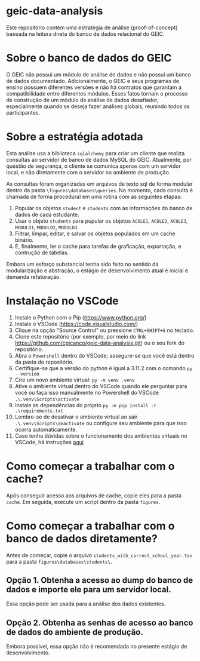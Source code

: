 # geic-data-analysis

Este repositório contém uma estratégia de análise (proof-of-concept) baseada na leitura direta do banco de dados relacional do GEIC.

# Sobre o banco de dados do GEIC
O GEIC não possui um módulo de análise de dados e não possui um banco de dados documentado. Adicionalmente, o GEIC e seus programas de ensino possuem diferentes versões e não há contratos que garantam a compatibilidade entre diferentes módulos. Esses fatos tornam o processo de construção de um módulo de análise de dados desafiador, especialmente quando se deseja fazer análises globais, reunindo todos os participantes.

# Sobre a estratégia adotada

Esta análise usa a biblioteca `sqlalchemy` para criar um cliente que realiza consultas ao servidor de banco de dados MySQL do GEIC. Atualmente, por questão de segurança, o cliente se comunica apenas com um servidor local, e não diretamente com o servidor no ambiente de produção.

As consultas foram organizadas em arquivos de texto sql de forma modular dentro da pasta `\figures\databases\queries`. No momento, cada consulta é chamada de forma procedural em uma rotina com as seguintes etapas:

1. Popular os objetos `student` e `students` com as informações do banco de dados de cada estudante.
2. Usar o objeto `students` para pupular os objetos `ACOLE1`, `ACOLE2`, `ACOLE3`, `MODULO1`, `MODULO2`, `MODULO3`.
3. Filtrar, limpar, editar, e salvar os objetos populados em um cache binário.
4. E, finalmente, ler o cache para tarefas de graficação, exportação, e contrução de tabelas.

Embora um esforço substancial tenha sido feito no sentido da modularização e abstração, o estágio de desenvolvimento atual é inicial e demanda refatoração.

# Instalação no VSCode

1. Instale o Python com o Pip (https://www.python.org/)
2. Instale o VSCode (https://code.visualstudio.com/)
3. Clique na opção "Source Control" ou pressione `CTRL+SHIFT+G` no teclado.
4. Clone este repositório (por exemplo, por meio do link https://github.com/cpicanco/geic-data-analysis.git) ou o seu fork do repositório.
5. Abra o `Powershell` dentro do VSCode; assegure-se que você está dentro da pasta do repositório.
6. Certifique-se que a versão do python é igual a 3.11.2 com o comando `py --version`
7. Crie um novo ambiente virtual: `py -m venv .venv`
8. Ative o ambiente virtual dentro do VSCode quando ele perguntar para você ou faça isso manualmente no Powershell do VSCode `.\.venv\Scripts\activate`
9. Instale as dependências do projeto `py -m pip install -r .\requirements.txt`
10. Lembre-se de desativar o ambiente virtual ao sair `.\.venv\Scripts\deactivate` ou configure seu ambiente para que isso ocorra automaticamente.
11. Caso tenha dúvidas sobre o funcionamento dos ambientes virtuais no VSCode, há instruções [aqui](https://medium.com/@dipan.saha/managing-git-repositories-with-vscode-setting-up-a-virtual-environment-62980b9e8106)

# Como começar a trabalhar com o cache?

Após conseguir acesso aos arquivos de cache, copie eles para a pasta `cache`. Em seguida, execute um script dentro da pasta `figures`.

# Como começar a trabalhar com o banco de dados diretamente?

Antes de começar, copie o arquivo `students_with_correct_school_year.tsv` para a pasta `figures\databases\students\`.

## Opção 1. Obtenha a acesso ao dump do banco de dados e importe ele para um servidor local.

Essa opção pode ser usada para a análise dos dados existentes.

## Opção 2. Obtenha as senhas de acesso ao banco de dados do ambiente de produção.

Embora possível, essa opção não é recomendada no presente estágio de desenvolvimento.
